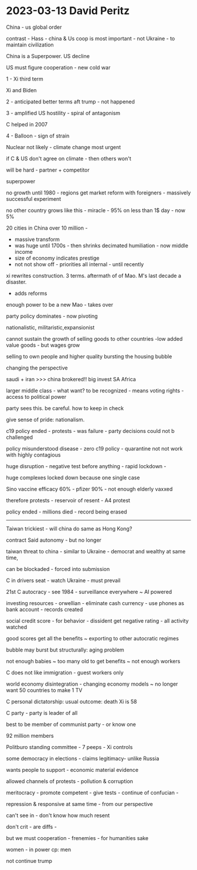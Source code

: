 # 2023-03-13 David Peritz

China - us global order

contrast - Hass - china  & Us coop is most important - not Ukraine - to maintain civilization

China is a Superpower. US decline

US must figure cooperation  - new cold war

1 - Xi third term

Xi and Biden

2 - anticipated better terms aft trump - not happened

3 - amplified US hostility - spiral of antagonism

C helped in 2007

4 - Balloon - sign of strain

Nuclear not likely - climate change most urgent

if C & US don't agree on climate - then others won't

will be hard - partner + competitor

superpower

no growth until 1980 - regions get market reform with foreigners - massively successful experiment

no other country grows like this - miracle - 95% on less than 1$ day - now 5%

20 cities in China over 10 million -
- massive transform
- was huge until 1700s - then shrinks decimated humiliation - now middle income
- size of economy indicates prestige
- not not show off - priorities all internal - until recently

xi rewrites construction. 3 terms. aftermath of of Mao. M's last decade a disaster.
- adds reforms

enough power to be a new Mao - takes over

party policy dominates - now pivoting

nationalistic, militaristic,expansionist

cannot sustain the growth of selling goods to other countries -low added value goods - but wages grow

selling to own people and higher quality
bursting the housing bubble

changing the perspective

saudi + iran >>> china brokered!! big invest SA Africa

larger middle class - what want? to be recognized - means voting rights - access to political power

party sees this. be careful. how to keep in check

give sense of pride: nationalism.

c19 policy ended - protests - was failure - party decisions could not b challenged

policy misunderstood disease - zero c19 policy - quarantine not not work with highly contagious

huge disruption - negative test before anything - rapid lockdown -

huge complexes locked down because one single case

Sino vaccine efficacy 60% - pfizer 90%  - not enough elderly vaxxed

therefore protests - reservoir of resent - A4 protest

policy ended - millions died - record being erased

***

Taiwan trickiest - will china do same as Hong Kong?

contract Said autonomy - but no longer

taiwan threat to china - similar to Ukraine - democrat and wealthy at same time,

can be blockaded - forced into submission

C in drivers seat - watch Ukraine - must prevail

21st C autocracy - see 1984 - surveillance everywhere ~ AI powered

investing resources - orwellian - eliminate cash currency - use phones as bank account - records created

social credit score - for behavior - dissident get negative rating - all activity watched

good scores get all the benefits ~ exporting to other autocratic regimes

bubble may burst but structurally: aging problem

not enough babies ~ too many old to get benefits ~ not enough workers

C does not like immigration - guest workers only

world economy disintegration - changing economy models ~ no longer want 50 countries to make 1 TV

C personal dictatorship: usual outcome: death Xi is 58

C party - party is leader of all

best to be member of communist party - or know one

92 million members

Politburo standing committee - 7 peeps - Xi controls

some democracy in elections - claims legitimacy- unlike Russia

wants people to support - economic material evidence

allowed channels of protests - pollution & corruption

meritocracy - promote competent - give tests - continue of confucian -

repression & responsive at same time - from our perspective

can't see in - don't know how much resent

don't crit - are diffs -

but we must cooperation - frenemies - for humanities sake

women - in power cp: men

not continue trump

